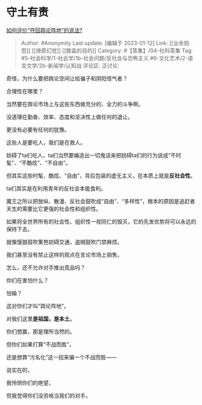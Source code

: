 # 守土有责
[如何评价“夺回舆论阵地”的说法?](https://www.zhihu.com/question/543657857/answer/2841078924)

> Author: #Anonymity
> Last update: [编辑于 2023-01-12]
> Link: [[业余抱怨]] [[燎原幻觉]] [[膝盖的目的]]
> Category: #【答集】/04-社科答集
> Tag: #5-社会科学/1-社会学/1b-社会问题/反社会与恐怖主义 #6-文化艺术/2-语言文学/2b-新闻学/认知战
> 评论区:
> 泛讨论:

奇怪，为什么要把舆论空间让给骗子和阴阳怪气者？

合理性在哪里？

当然要在舆论市场上与这些东西做充分的、全力的斗争啊。

没道理在勤奋、效率、态度和坚决性上做任何的退让。

更没有必要有任何的犹豫。

这些人是要吃人，我们是在救人。

妨碍了ta们吃人，ta们当然要编造出一切鬼话来把妨碍ta们的行为说成“不时髦”、“不酷炫”、“不自由”。

但其实这些时髦、酷炫、“自由”，背后包装的虚无主义，在本质上就是**反社会性**。

ta们其实是在利用青年的反社会本能食利。

魔王之所以把放纵、散漫、反社会鼓吹成“自由”、“多样性”，根本的原因是追赶者天生的需要比它更强的社会性和组织性。

如果将全世界所有的社会性、组织性一视同仁的毁灭，它的先发优势将可以永远的保持下去。

就像饿狼鼓吹篱笆妨碍交通，盗贼鼓吹门禁麻烦。

我们甚至没有禁止这样的观点在言论市场上销售。

怎么，还不允许对手推出竞品吗？

你们在害怕什么？

怕输？

这对你们才叫“舆论阵地”。

对我们这里**是祖国，是本土**。

你们想赢，那是理所当然的。

但你们如果打算“不战而胜”，

还是想靠“污名化”这一招来骗一个不战而胜——

说实在的，

我怜悯你们的绝望，

但我觉得你们没资格当我们的对手。
